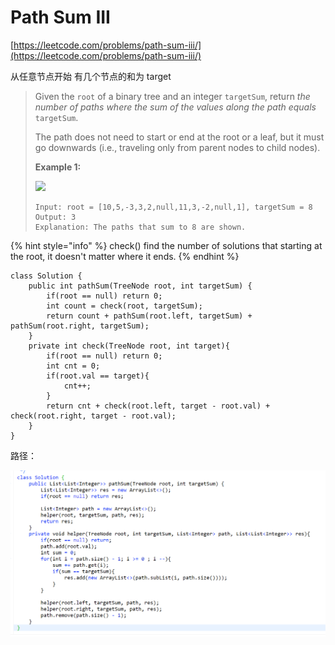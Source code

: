 # Path Sum III

[https://leetcode.com/problems/path-sum-iii/](https://leetcode.com/problems/path-sum-iii/)

从任意节点开始 有几个节点的和为 target

> Given the `root` of a binary tree and an integer `targetSum`, return _the number of paths where the sum of the values along the path equals_ `targetSum`.
>
> The path does not need to start or end at the root or a leaf, but it must go downwards (i.e., traveling only from parent nodes to child nodes).
>
> &#x20;
>
> **Example 1:**
>
> ![](https://assets.leetcode.com/uploads/2021/04/09/pathsum3-1-tree.jpg)
>
> ```
> Input: root = [10,5,-3,3,2,null,11,3,-2,null,1], targetSum = 8
> Output: 3
> Explanation: The paths that sum to 8 are shown.
> ```

{% hint style="info" %}
check() find the number of solutions that starting at the root, it doesn't matter where it ends.
{% endhint %}

```
class Solution {
    public int pathSum(TreeNode root, int targetSum) {
        if(root == null) return 0;
        int count = check(root, targetSum);
        return count + pathSum(root.left, targetSum) + pathSum(root.right, targetSum);
    }
    private int check(TreeNode root, int target){
        if(root == null) return 0;
        int cnt = 0;
        if(root.val == target){
            cnt++;
        }
        return cnt + check(root.left, target - root.val) + check(root.right, target - root.val);
    }
}
```

路径：

![](<../../.gitbook/assets/image (4) (1) (2).png>)

